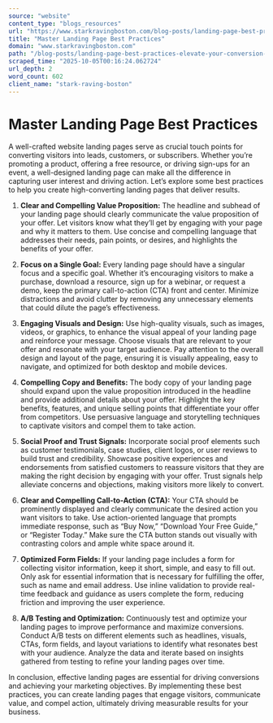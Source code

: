 ```yaml
---
source: "website"
content_type: "blogs_resources"
url: "https://www.starkravingboston.com/blog-posts/landing-page-best-practices-elevate-your-conversion-game"
title: "Master Landing Page Best Practices"
domain: "www.starkravingboston.com"
path: "/blog-posts/landing-page-best-practices-elevate-your-conversion-game"
scraped_time: "2025-10-05T00:16:24.062724"
url_depth: 2
word_count: 602
client_name: "stark-raving-boston"
---
```


# Master Landing Page Best Practices

A well-crafted website landing pages serve as crucial touch points for converting visitors into leads, customers, or subscribers. Whether you’re promoting a product, offering a free resource, or driving sign-ups for an event, a well-designed landing page can make all the difference in capturing user interest and driving action. Let’s explore some best practices to help you create high-converting landing pages that deliver results.

1.  **Clear and Compelling Value Proposition:** The headline and subhead of your landing page should clearly communicate the value proposition of your offer. Let visitors know what they’ll get by engaging with your page and why it matters to them. Use concise and compelling language that addresses their needs, pain points, or desires, and highlights the benefits of your offer.

2.  **Focus on a Single Goal:** Every landing page should have a singular focus and a specific goal. Whether it’s encouraging visitors to make a purchase, download a resource, sign up for a webinar, or request a demo, keep the primary call-to-action (CTA) front and center. Minimize distractions and avoid clutter by removing any unnecessary elements that could dilute the page’s effectiveness.

3.  **Engaging Visuals and Design:** Use high-quality visuals, such as images, videos, or graphics, to enhance the visual appeal of your landing page and reinforce your message. Choose visuals that are relevant to your offer and resonate with your target audience. Pay attention to the overall design and layout of the page, ensuring it is visually appealing, easy to navigate, and optimized for both desktop and mobile devices.

4.  **Compelling Copy and Benefits:** The body copy of your landing page should expand upon the value proposition introduced in the headline and provide additional details about your offer. Highlight the key benefits, features, and unique selling points that differentiate your offer from competitors. Use persuasive language and storytelling techniques to captivate visitors and compel them to take action.

5.  **Social Proof and Trust Signals:** Incorporate social proof elements such as customer testimonials, case studies, client logos, or user reviews to build trust and credibility. Showcase positive experiences and endorsements from satisfied customers to reassure visitors that they are making the right decision by engaging with your offer. Trust signals help alleviate concerns and objections, making visitors more likely to convert.

6.  **Clear and Compelling Call-to-Action (CTA):** Your CTA should be prominently displayed and clearly communicate the desired action you want visitors to take. Use action-oriented language that prompts immediate response, such as “Buy Now,” “Download Your Free Guide,” or “Register Today.” Make sure the CTA button stands out visually with contrasting colors and ample white space around it.

7.  **Optimized Form Fields:** If your landing page includes a form for collecting visitor information, keep it short, simple, and easy to fill out. Only ask for essential information that is necessary for fulfilling the offer, such as name and email address. Use inline validation to provide real-time feedback and guidance as users complete the form, reducing friction and improving the user experience.

8.  **A/B Testing and Optimization:** Continuously test and optimize your landing pages to improve performance and maximize conversions. Conduct A/B tests on different elements such as headlines, visuals, CTAs, form fields, and layout variations to identify what resonates best with your audience. Analyze the data and iterate based on insights gathered from testing to refine your landing pages over time.

In conclusion, effective landing pages are essential for driving conversions and achieving your marketing objectives. By implementing these best practices, you can create landing pages that engage visitors, communicate value, and compel action, ultimately driving measurable results for your business.